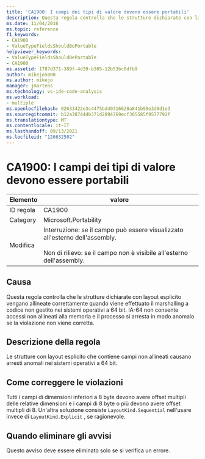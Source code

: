 ```yaml
---
title: 'CA1900: I campi dei tipi di valore devono essere portabili'
description: Questa regola controlla che le strutture dichiarate con layout esplicito vengano allineate correttamente quando viene effettuato il marshalling a codice non gestito nei sistemi operativi a 64 bit.
ms.date: 11/04/2016
ms.topic: reference
f1_keywords:
- CA1900
- ValueTypeFieldsShouldBePortable
helpviewer_keywords:
- ValueTypeFieldsShouldBePortable
- CA1900
ms.assetid: 1787d371-389f-4d39-b305-12b53bc0dfb9
author: mikejo5000
ms.author: mikejo
manager: jmartens
ms.technology: vs-ide-code-analysis
ms.workload:
- multiple
ms.openlocfilehash: 02633422e3c4475bd49316628a841b99e3d0d1e3
ms.sourcegitcommit: b12a38744db371d2894769ecf305585f9577792f
ms.translationtype: MT
ms.contentlocale: it-IT
ms.lasthandoff: 09/13/2021
ms.locfileid: "126632502"
---
```

# <a name="ca1900-value-type-fields-should-be-portable"></a>CA1900: I campi dei tipi di valore devono essere portabili

|Elemento|valore|
|-|-|
|ID regola|CA1900|
|Category|Microsoft.Portability|
|Modifica|Interruzione: se il campo può essere visualizzato all'esterno dell'assembly.<br /><br /> Non di rilievo: se il campo non è visibile all'esterno dell'assembly.|

## <a name="cause"></a>Causa
Questa regola controlla che le strutture dichiarate con layout esplicito vengano allineate correttamente quando viene effettuato il marshalling a codice non gestito nei sistemi operativi a 64 bit. IA-64 non consente accessi non allineati alla memoria e il processo si arresta in modo anomalo se la violazione non viene corretta.

## <a name="rule-description"></a>Descrizione della regola
Le strutture con layout esplicito che contiene campi non allineati causano arresti anomali nei sistemi operativi a 64 bit.

## <a name="how-to-fix-violations"></a>Come correggere le violazioni
Tutti i campi di dimensioni inferiori a 8 byte devono avere offset multipli delle relative dimensioni e i campi di 8 byte o più devono avere offset multipli di 8. Un'altra soluzione consiste `LayoutKind.Sequential` nell'usare invece di `LayoutKind.Explicit` , se ragionevole.

## <a name="when-to-suppress-warnings"></a>Quando eliminare gli avvisi
Questo avviso deve essere eliminato solo se si verifica un errore.

